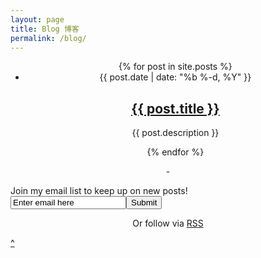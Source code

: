 ```yaml
---
layout: page
title: Blog 博客
permalink: /blog/
---
```


<ul class="post-list" align="center">
    {% for post in site.posts %}
      <li>
        <span class="post-meta">{{ post.date | date: "%b %-d, %Y" }}</span>
        <h2>
          <a class="post-link" href="{{ post.url | prepend: site.baseurl }}">{{ post.title }}</a>
        </h2>
        <p>
          {{ post.description }}
        </p>
      </li>
    {% endfor %}
  </ul>

<p align="center">-</p>


<!-- Begin MailChimp Signup Form -->
<div id="mc_embed_signup">
<form action="//kylegraycar.us12.list-manage.com/subscribe/post?u=e90ebf818f100e659e91fd302&amp;id=48a1711bb6" method="post" id="mc-embedded-subscribe-form" name="mc-embedded-subscribe-form" class="validate" target="_blank" novalidate>
    <div id="mc_embed_signup_scroll">
  
<div class="mc-field-group">
  <label for="mce-EMAIL">Join my email list to keep up on new posts!</label>
  <div><input type="email" value="Enter email here" name="EMAIL" class="required email" id="mce-EMAIL"><input type="submit" value="Submit" name="subscribe" id="mc-embedded-subscribe" class="button">
    </div></div>
</div>
  <div id="mce-responses" class="clear">
    <div class="response" id="mce-error-response" style="display:none"></div>
    <div class="response" id="mce-success-response" style="display:none"></div>
  </div>
    <div style="position: absolute; left: -5000px;"><input type="text" name="b_e90ebf818f100e659e91fd302_48a1711bb6" tabindex="-1" value=""></div>
   
</form>
<p class="rss-subscribe" align="center">Or follow via <a href="{{ "/feed.xml" | prepend: site.baseurl }}">RSS</a></p>
</div>

<!--End mc_embed_signup-->

<div class="top-of-page"><a href="#top" class="toplink">^</a></div>

